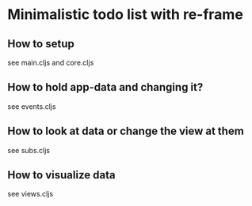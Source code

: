 # Minimalistic todo list with re-frame

## How to setup

see main.cljs and core.cljs

## How to hold app-data and changing it?

see events.cljs

## How to look at data or change the view at them

see subs.cljs

## How to visualize data

see views.cljs
